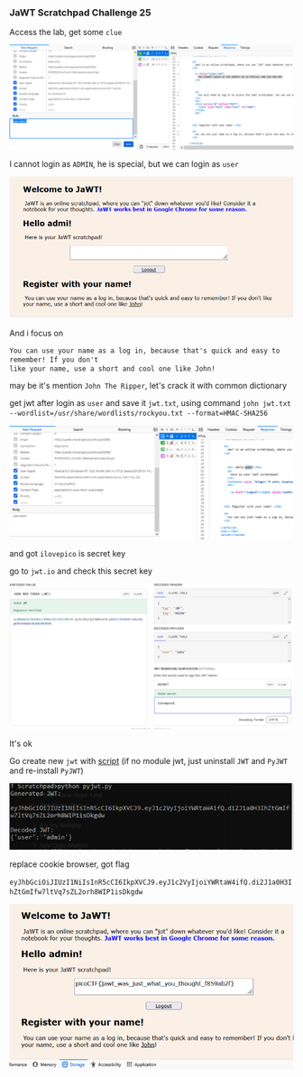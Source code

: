 ### JaWT Scratchpad Challenge 25

Access the lab, get some `clue`

![jwtadmin](image.png)

I cannot login as `ADMIN`, he is special, but we can login as `user`

![alt text](image-2.png)

And i focus on 

```
You can use your name as a log in, because that's quick and easy to remember! If you don't 
like your name, use a short and cool one like John! 
```

may be it's mention `John The Ripper`, let's crack it with common dictionary

get jwt after login as `user` and save it `jwt.txt`, using command `john jwt.txt --wordlist=/usr/share/wordlists/rockyou.txt --format=HMAC-SHA256`

![crackit](image-1.png)

and got `ilovepico` is secret key

go to `jwt.io` and check this secret key

![valid](image-3.png)

It's ok

Go create new `jwt` with [script](pyjwt.py) (if no module jwt, just uninstall `JWT` and `PyJWT` and re-install `PyJWT`)

![jwt admin](image-4.png)

replace cookie browser, got flag

`eyJhbGciOiJIUzI1NiIsInR5cCI6IkpXVCJ9.eyJ1c2VyIjoiYWRtaW4ifQ.di2J1a0H3IhZtGmIfw7ltVq7sZL2orh8WIP1isDkgdw`

![flag](image-5.png)
